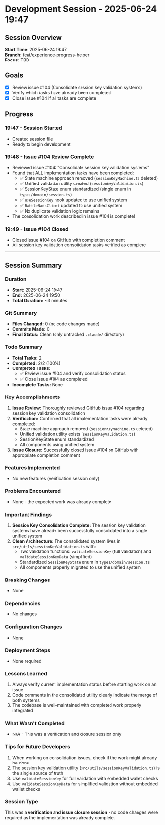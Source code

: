 # Development Session - 2025-06-24 19:47

## Session Overview
**Start Time:** 2025-06-24 19:47  
**Branch:** feat/experience-progress-helper  
**Focus:** TBD

## Goals
- [x] Review issue #104 (Consolidate session key validation systems)
- [x] Verify which tasks have already been completed
- [x] Close issue #104 if all tasks are complete

## Progress

### 19:47 - Session Started
- Created session file
- Ready to begin development

### 19:48 - Issue #104 Review Complete
- Reviewed issue #104: "Consolidate session key validation systems"
- Found that ALL implementation tasks have been completed:
  - ✅ State machine approach removed (`sessionKeyMachine.ts` deleted)
  - ✅ Unified validation utility created (`sessionKeyValidation.ts`)
  - ✅ SessionKeyState enum standardized (single enum in `types/domain/session.ts`)
  - ✅ `useSessionKey` hook updated to use unified system
  - ✅ `BattleNadsClient` updated to use unified system
  - ✅ No duplicate validation logic remains
- The consolidation work described in issue #104 is complete!

### 19:49 - Issue #104 Closed
- Closed issue #104 on GitHub with completion comment
- All session key validation consolidation tasks verified as complete

---

## Session Summary

### Duration
- **Start:** 2025-06-24 19:47
- **End:** 2025-06-24 19:50
- **Total Duration:** ~3 minutes

### Git Summary
- **Files Changed:** 0 (no code changes made)
- **Commits Made:** 0
- **Final Status:** Clean (only untracked `.claude/` directory)

### Todo Summary
- **Total Tasks:** 2
- **Completed:** 2/2 (100%)
- **Completed Tasks:**
  - ✅ Review issue #104 and verify consolidation status
  - ✅ Close issue #104 as completed
- **Incomplete Tasks:** None

### Key Accomplishments
1. **Issue Review:** Thoroughly reviewed GitHub issue #104 regarding session key validation consolidation
2. **Verification:** Confirmed that all implementation tasks were already completed:
   - State machine approach removed (`sessionKeyMachine.ts` deleted)
   - Unified validation utility exists (`sessionKeyValidation.ts`)
   - SessionKeyState enum standardized
   - All components using unified system
3. **Issue Closure:** Successfully closed issue #104 on GitHub with appropriate completion comment

### Features Implemented
- No new features (verification session only)

### Problems Encountered
- None - the expected work was already complete

### Important Findings
1. **Session Key Consolidation Complete:** The session key validation systems have already been successfully consolidated into a single unified system
2. **Clean Architecture:** The consolidated system lives in `src/utils/sessionKeyValidation.ts` with:
   - Two validation functions: `validateSessionKey` (full validation) and `validateSessionKeyData` (simplified)
   - Standardized `SessionKeyState` enum in `types/domain/session.ts`
   - All components properly migrated to use the unified system

### Breaking Changes
- None

### Dependencies
- No changes

### Configuration Changes
- None

### Deployment Steps
- None required

### Lessons Learned
1. Always verify current implementation status before starting work on an issue
2. Code comments in the consolidated utility clearly indicate the merge of both systems
3. The codebase is well-maintained with completed work properly integrated

### What Wasn't Completed
- N/A - This was a verification and closure session only

### Tips for Future Developers
1. When working on consolidation issues, check if the work might already be done
2. The session key validation utility (`src/utils/sessionKeyValidation.ts`) is the single source of truth
3. Use `validateSessionKey` for full validation with embedded wallet checks
4. Use `validateSessionKeyData` for simplified validation without embedded wallet checks

### Session Type
This was a **verification and issue closure session** - no code changes were required as the implementation was already complete.
